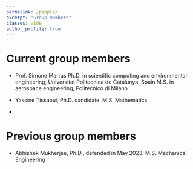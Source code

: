 ```yaml
---
permalink: /people/
excerpt: "Group members"
classes: wide
author_profile: true
---
```


# Current group members

- Prof. Simone Marras
Ph.D. in scientific computing and environmental engineering, Universitat Politecnica de Catalunya, Spain
M.S. in aerospace engineering, Politecnico di Milano

- Yassine Tissaoui, Ph.D. candidate.
M.S. Mathematics

- 

# Previous group members
- Abhishek Mukherjee, Ph.D., defended in May 2023.
M.S. Mechanical Engineering


